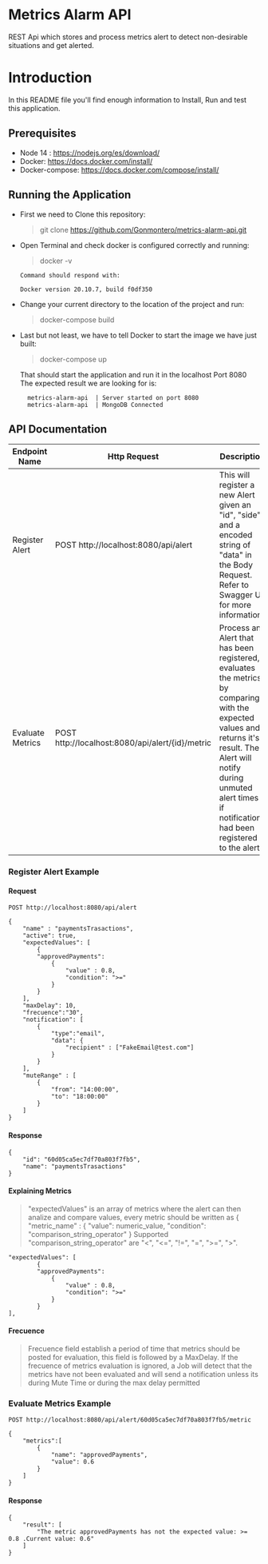 # Metrics Alarm API

REST Api which stores and process metrics alert to detect non-desirable situations and get alerted.


# Introduction

In this README file you'll find enough information to Install, Run and test this application. 


## Prerequisites

* Node 14 : https://nodejs.org/es/download/
* Docker: https://docs.docker.com/install/
* Docker-compose: https://docs.docker.com/compose/install/

## Running the Application

* First we need to Clone this repository:

    > git clone https://github.com/Gonmontero/metrics-alarm-api.git

* Open Terminal and check docker is configured correctly and running:

    > docker -v

      Command should respond with:

      Docker version 20.10.7, build f0df350
      

 * Change your current directory to the location of the project and run:

    > docker-compose build

 * Last but not least, we have to tell Docker to start the image we have just built:

    > docker-compose up

    That should start the application and run it in the localhost Port 8080
    The expected result we are looking for is:

         metrics-alarm-api  | Server started on port 8080
         metrics-alarm-api  | MongoDB Connected


## API Documentation


Endpoint Name | Http Request | Description |
| --- | --- | --- |
Register Alert | POST http://localhost:8080/api/alert | This will register a new Alert given an "id", "side" and a encoded string of "data" in the Body Request. Refer to Swagger UI for more information. |
| Evaluate Metrics | POST http://localhost:8080/api/alert/{id}/metric | Process an Alert that has been registered, evaluates the metrics by comparing with the expected values and returns it's result. The Alert will notify during unmuted alert times if notifications had been registered to the alert. |

 ### Register Alert Example
 
  #### Request

    POST http://localhost:8080/api/alert

	{
		"name" : "paymentsTrasactions",
		"active": true,
		"expectedValues": [
			{
			"approvedPayments":
				{
					"value" : 0.8,
					"condition": ">="
				}
			}
		],
		"maxDelay": 10,
		"frecuence":"30",
		"notification": [
			{
				"type":"email",
				"data": {
					"recipient" : ["FakeEmail@test.com"]
				}
			}
		],
		"muteRange" : [
			{
				"from": "14:00:00",
				"to": "18:00:00"
			}
		]
	}

#### Response

    {
        "id": "60d05ca5ec7df70a803f7fb5",
        "name": "paymentsTrasactions"
    }


#### Explaining Metrics

 > "expectedValues" is an array of metrics where the alert can then analize and compare values, every metric should be written as
 { "metric_name" : { "value": numeric_value, "condition": "comparison_string_operator" } 
 Supported "comparison_string_operator" are "<", "<=", "!=", "=", ">=", ">".

    "expectedValues": [
			{
			"approvedPayments":
				{
					"value" : 0.8,
					"condition": ">="
				}
			}
	],

#### Frecuence
> Frecuence field establish a period of time that metrics should be posted  for evaluation, this field is followed by a MaxDelay. 
If the frecuence of metrics evaluation is ignored, a Job will detect that the metrics have not been evaluated and will send a notification 
unless its during Mute Time or during the max delay permitted

 ### Evaluate Metrics Example

    POST http://localhost:8080/api/alert/60d05ca5ec7df70a803f7fb5/metric

    {
    	"metrics":[
    		{
    			"name": "approvedPayments",
    			"value": 0.6
    		}
    	]
    }

#### Response

	{
	    "result": [
	        "The metric approvedPayments has not the expected value: >= 0.8 .Current value: 0.6"
	    ]
	}
